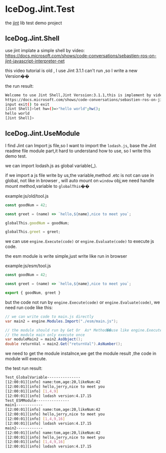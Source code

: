 # IceDog.Jint.Test

the [jint](https://github.com/sebastienros/jint "sebastienros/jint: Javascript Interpreter for .NET") lib test demo project

## IceDog.Jint.Shell

use jint implate a simple shell by video:
https://docs.microsoft.com/shows/code-conversations/sebastien-ros-on-jint-javascript-interpreter-net

this video tutorial is old , I use Jint 3.1.1 can't run ,so I write a new Version��

the run result:

```bash
Welcome to use Jint Shell,Jint Verssion:3.1.1,this is implement by video:
https://docs.microsoft.com/shows/code-conversations/sebastien-ros-on-jint-javascript-interpreter-net
input exit() to exit
[Jint Shell]>let hw=()=>"hello world";hw();
hello world
[Jint Shell]>
```

## IceDog.Jint.UseModule

I find Jint can Import js file,so I want to import the `lodash.js`,
base the Jint readme file module part,it hard to understand how to use,
so I write this demo test.

we can import lodash.js as global variable(_).

if we import a js file write by us,the variable,method .etc is not can use in global,
not like in browser , will auto mount on `window` obj,we need handle mount method,variable
to `globalThis`��

example:js/old/tool.js

```js
const goodNum = 42;

const greet = (name) => `hello,${name},nice to meet you`;

globalThis.goodNum = goodNum;

globalThis.greet = greet;
```

we can use `engine.Execute(code)` or `engine.Evaluate(code)` to execute js code.

the esm module is write simple,just write like run in browser

example:js/esm/tool.js

```js
const goodNum = 42;

const greet = (name) => `hello,${name},nice to meet you`;

export { goodNum, greet }

```

but the code not run by `engine.Execute(code)` or `engine.Evaluate(code)`,
we need run code like this:

```c#
// we can write code to main.js directly
var main2 = engine.Modules.Import("./esm/main.js");

// the module should run by Get Or  As* Method��use like engine.Execute will error
// the module main only execute once
var moduleMain2 = main2.AsObject();
double returnVal = main2.Get("returnVal").AsNumber();
```
we need to get the module instalnce,we get the module result ,the code in module
will execute.

the test run result:

```bash
Test_GlobalVariable---------------
[12:00:01][info] name:tom,age:20,likeNum:42
[12:00:01][info] hello,jerry,nice to meet you
[12:00:01][info] [1,4,9]
[12:00:01][info] lodash version:4.17.15
Test_ESMModule---------------
main1------------
[12:00:01][info] name:tom,age:20,likeNum:42
[12:00:01][info] hello,jerry,nice to meet you
[12:00:01][info] [1,4,9,16]
[12:00:01][info] lodash version:4.17.15
main2------------
[12:00:01][info] name:tom,age:20,likeNum:42
[12:00:01][info] hello,jerry,nice to meet you
[12:00:01][info] [1,4,9,16]
[12:00:01][info] lodash version:4.17.15
```